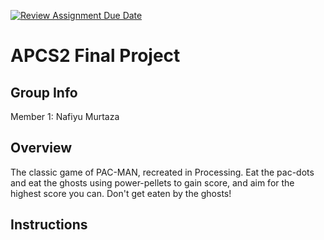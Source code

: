 [![Review Assignment Due Date](https://classroom.github.com/assets/deadline-readme-button-24ddc0f5d75046c5622901739e7c5dd533143b0c8e959d652212380cedb1ea36.svg)](https://classroom.github.com/a/syDSSnTt)
# APCS2 Final Project
## Group Info

Member 1: Nafiyu Murtaza

## Overview

The classic game of PAC-MAN, recreated in Processing. Eat the pac-dots and eat the ghosts using power-pellets to gain score, and aim for the highest score you can. Don't get eaten by the ghosts!

## Instructions
